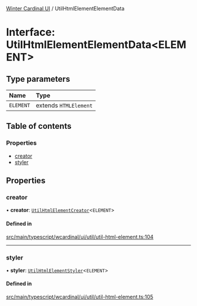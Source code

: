 [Winter Cardinal UI](../README.md) / UtilHtmlElementElementData

# Interface: UtilHtmlElementElementData<ELEMENT\>

## Type parameters

| Name | Type |
| :------ | :------ |
| `ELEMENT` | extends `HTMLElement` |

## Table of contents

### Properties

- [creator](UtilHtmlElementElementData.md#creator)
- [styler](UtilHtmlElementElementData.md#styler)

## Properties

### creator

• **creator**: [`UtilHtmlElementCreator`](../README.md#utilhtmlelementcreator)<`ELEMENT`\>

#### Defined in

[src/main/typescript/wcardinal/ui/util/util-html-element.ts:104](https://github.com/winter-cardinal/winter-cardinal-ui/blob/v0.154.0/src/main/typescript/wcardinal/ui/util/util-html-element.ts#L104)

___

### styler

• **styler**: [`UtilHtmlElementStyler`](../README.md#utilhtmlelementstyler)<`ELEMENT`\>

#### Defined in

[src/main/typescript/wcardinal/ui/util/util-html-element.ts:105](https://github.com/winter-cardinal/winter-cardinal-ui/blob/v0.154.0/src/main/typescript/wcardinal/ui/util/util-html-element.ts#L105)

